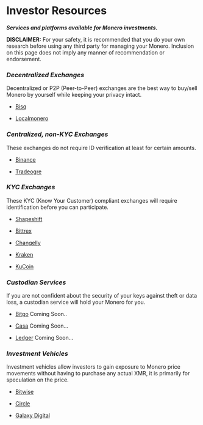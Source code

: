 # Investor Resources  
_**Services and platforms available for Monero investments.**_  

**DISCLAIMER:** For your safety, it is recommended that you do your own research before using any third party for managing your Monero. Inclusion on this page does not imply any manner of recommendation or endorsement.  

### _Decentralized Exchanges_  

Decentralized or P2P (Peer-to-Peer) exchanges are the best way to buy/sell Monero by yourself while keeping your privacy intact.

- [Bisq](https://bisq.network/)

- [Localmonero](https://localmonero.co/)

### _Centralized, non-KYC Exchanges_

These exchanges do not require ID verification at least for certain amounts.

- [Binance](https://www.binance.com/en)

- [Tradeogre](https://tradeogre.com/)

### _KYC Exchanges_

These KYC (Know Your Customer) compliant exchanges will require identification before you can participate.

- [Shapeshift](https://shapeshift.io/)

- [Bittrex](https://international.bittrex.com/)

- [Changelly](https://changelly.com/)

- [Kraken](https://www.kraken.com/)

- [KuCoin](https://www.kucoin.com/)

### _Custodian Services_

If you are not confident about the security of your keys against theft or data loss, a custodian service will hold your Monero for you.

- [Bitgo](https://www.bitgo.com/)
Coming Soon..

- [Casa](https://keys.casa/)
Coming Soon...

- [Ledger](https://www.ledger.com/vault)
Coming Soon...

### _Investment Vehicles_

Investment vehicles allow investors to gain exposure to Monero price movements without having to purchase any actual XMR, it is primarily for speculation on the price.

- [Bitwise](https://www.bitwiseinvestments.com/)

- [Circle](https://www.circle.com/co/)

- [Galaxy Digital](https://www.galaxydigital.io/)
